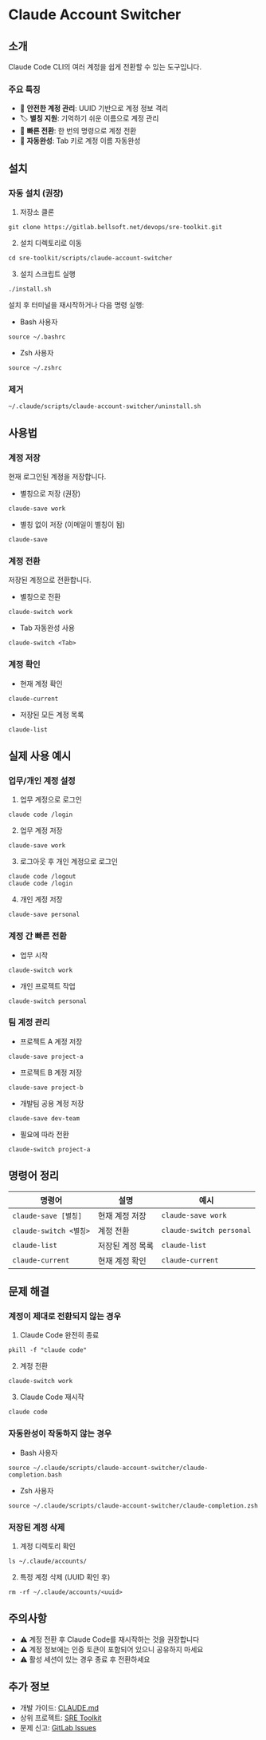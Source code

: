 # Claude Account Switcher



## 소개
Claude Code CLI의 여러 계정을 쉽게 전환할 수 있는 도구입니다.

### 주요 특징
- 🔐 **안전한 계정 관리**: UUID 기반으로 계정 정보 격리
- 🏷️ **별칭 지원**: 기억하기 쉬운 이름으로 계정 관리
- 🔄 **빠른 전환**: 한 번의 명령으로 계정 전환
- 🎯 **자동완성**: Tab 키로 계정 이름 자동완성



## 설치
### 자동 설치 (권장)
1. 저장소 클론
```shell
git clone https://gitlab.bellsoft.net/devops/sre-toolkit.git
```

2. 설치 디렉토리로 이동
```shell
cd sre-toolkit/scripts/claude-account-switcher
```

3. 설치 스크립트 실행
```shell
./install.sh
```

설치 후 터미널을 재시작하거나 다음 명령 실행:

- Bash 사용자
```shell
source ~/.bashrc
```

- Zsh 사용자
```shell
source ~/.zshrc
```

### 제거
```shell
~/.claude/scripts/claude-account-switcher/uninstall.sh
```



## 사용법
### 계정 저장
현재 로그인된 계정을 저장합니다.

- 별칭으로 저장 (권장)
```shell
claude-save work
```

- 별칭 없이 저장 (이메일이 별칭이 됨)
```shell
claude-save
```

### 계정 전환
저장된 계정으로 전환합니다.

- 별칭으로 전환
```shell
claude-switch work
```

- Tab 자동완성 사용
```shell
claude-switch <Tab>
```

### 계정 확인
- 현재 계정 확인
```shell
claude-current
```

- 저장된 모든 계정 목록
```shell
claude-list
```



## 실제 사용 예시
### 업무/개인 계정 설정
1. 업무 계정으로 로그인
```shell
claude code /login
```

2. 업무 계정 저장
```shell
claude-save work
```

3. 로그아웃 후 개인 계정으로 로그인
```shell
claude code /logout
claude code /login
```

4. 개인 계정 저장
```shell
claude-save personal
```

### 계정 간 빠른 전환
- 업무 시작
```shell
claude-switch work
```

- 개인 프로젝트 작업
```shell
claude-switch personal
```

### 팀 계정 관리
- 프로젝트 A 계정 저장
```shell
claude-save project-a
```

- 프로젝트 B 계정 저장
```shell
claude-save project-b
```

- 개발팀 공용 계정 저장
```shell
claude-save dev-team
```

- 필요에 따라 전환
```shell
claude-switch project-a
```



## 명령어 정리
| 명령어 | 설명 | 예시 |
|--------|------|------|
| `claude-save [별칭]` | 현재 계정 저장 | `claude-save work` |
| `claude-switch <별칭>` | 계정 전환 | `claude-switch personal` |
| `claude-list` | 저장된 계정 목록 | `claude-list` |
| `claude-current` | 현재 계정 확인 | `claude-current` |



## 문제 해결
### 계정이 제대로 전환되지 않는 경우
1. Claude Code 완전히 종료
```shell
pkill -f "claude code"
```

2. 계정 전환
```shell
claude-switch work
```

3. Claude Code 재시작
```shell
claude code
```

### 자동완성이 작동하지 않는 경우
- Bash 사용자
```shell
source ~/.claude/scripts/claude-account-switcher/claude-completion.bash
```

- Zsh 사용자
```shell
source ~/.claude/scripts/claude-account-switcher/claude-completion.zsh
```

### 저장된 계정 삭제
1. 계정 디렉토리 확인
```shell
ls ~/.claude/accounts/
```

2. 특정 계정 삭제 (UUID 확인 후)
```shell
rm -rf ~/.claude/accounts/<uuid>
```



## 주의사항
- ⚠️ 계정 전환 후 Claude Code를 재시작하는 것을 권장합니다
- ⚠️ 계정 정보에는 인증 토큰이 포함되어 있으니 공유하지 마세요
- ⚠️ 활성 세션이 있는 경우 종료 후 전환하세요

## 추가 정보
- 개발 가이드: [CLAUDE.md](./CLAUDE.md)
- 상위 프로젝트: [SRE Toolkit](../../README.md)
- 문제 신고: [GitLab Issues](https://gitlab.bellsoft.net/devops/sre-toolkit/issues)
